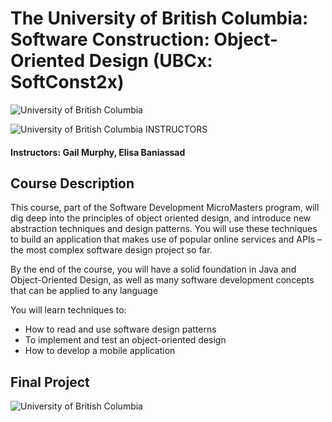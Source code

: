 # The University of British Columbia: Software Construction: Object-Oriented Design (UBCx: SoftConst2x)
![University of British Columbia](http://brand.ubc.ca/files/2016/04/NarrowSignature_ex_768_v3.png)

![University of British Columbia](http://i.imgur.com/Qktqnu1.png) INSTRUCTORS
#### Instructors: Gail Murphy, Elisa Baniassad

## Course Description

This course, part of the Software Development MicroMasters program, will dig deep into the principles of object oriented design, and introduce new abstraction techniques and design patterns. You will use these techniques to build an application that makes use of popular online services and APIs – the most complex software design project so far.

By the end of the course, you will have a solid foundation in Java and Object-Oriented Design, as well as many software development concepts that can be applied to any language

You will learn techniques to:

- How to read and use software design patterns
- To implement and test an object-oriented design
- How to develop a mobile application

## Final Project
![University of British Columbia](https://i.imgur.com/jBsGBeE.png)
